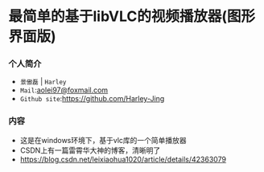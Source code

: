 # 最简单的基于libVLC的视频播放器(图形界面版)
### 个人简介
* `景傲磊` | `Harley` 
* `Mail`:aolei97@foxmail.com
* `Github site`:https://github.com/Harley-Jing
### 内容
* 这是在windows环境下，基于vlc库的一个简单播放器
* CSDN上有一篇雷霄华大神的博客，清晰明了
* https://blog.csdn.net/leixiaohua1020/article/details/42363079
